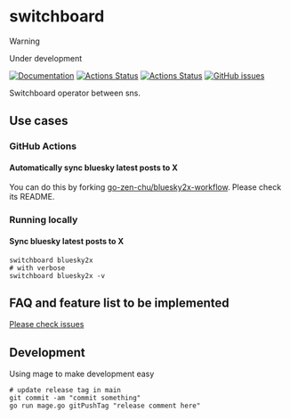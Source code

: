 # switchboard

> [!WARNING]
> Under development

[![Documentation](https://pkg.go.dev/badge/github.com/go-zen-chu/switchboard)](http://pkg.go.dev/github.com/go-zen-chu/switchboard)
[![Actions Status](https://github.com/go-zen-chu/switchboard/workflows/main/badge.svg)](https://github.com/go-zen-chu/switchboard/actions)
[![Actions Status](https://github.com/go-zen-chu/switchboard/workflows/check-pr/badge.svg)](https://github.com/go-zen-chu/switchboard/actions)
[![GitHub issues](https://img.shields.io/github/issues/go-zen-chu/switchboard.svg)](https://github.com/go-zen-chu/switchboard/issues)

Switchboard operator between sns.

## Use cases

### GitHub Actions

#### Automatically sync bluesky latest posts to X

You can do this by forking [go\-zen\-chu/bluesky2x\-workflow](https://github.com/go-zen-chu/bluesky2x-workflow). Please check its README.

### Running locally

#### Sync bluesky latest posts to X

```console
switchboard bluesky2x
# with verbose
switchboard bluesky2x -v
```

## FAQ and feature list to be implemented

[Please check issues](https://github.com/go-zen-chu/switchboard/labels/enhancement)

## Development

Using mage to make development easy

```console
# update release tag in main
git commit -am "commit something"
go run mage.go gitPushTag "release comment here"
```
